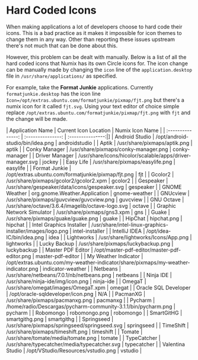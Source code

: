 Hard Coded Icons
================

When making applications a lot of developers choose to hard code their icons. This is a bad practice as it makes it impossible for icon themes to change them in any way. Other than reporting these issues upstream there's not much that can be done about this.

However, this problem can be dealt with manually. Below is a list of all the hard coded icons that Numix has its own Circle icons for. The icon change can be manually made by changing the ```icon``` line of the ```application.desktop``` file in ```/usr/share/applications/``` as specified.

For example, take the **Format Junkie** applications. Currently ```formatjunkie.desktop``` has the icon line ```Icon=/opt/extras.ubuntu.com/formatjunkie/pixmap/fjt.png``` but there's a numix icon for it called ```fjt.svg```. Using your text editor of choice simple replace ```/opt/extras.ubuntu.com/formatjunkie/pixmap/fjt.png``` with ```fjt``` and the change will be made.

| Application Name | Current Icon Location | Numix Icon Name |
| :---------------: | :---------------: | :---------------:|]
| Android Studio | /opt/android-studio/bin/idea.png | androidstudio |
| Aptik | /usr/share/pixmaps/aptik.png | aptik |
| Conky Manager | /usr/share/pixmaps/conky-manager.png | conky-manager |
| Driver Manager | /usr/share/icons/hicolor/scalable/apps/driver-manager.svg | jockey |
| Easy Life | /usr/share/pixmaps/easylife.png | easylife |
| Format Junkie | /opt/extras.ubuntu.com/formatjunkie/pixmap/fjt.png | fjt |
| Gcolor2 | /usr/share/pixmaps/gcolor2/gcolor2.xpm | gcolor2 |
| Gespeaker | /usr/share/gespeaker/data/icons/gespeaker.svg | gespeaker |
| GNOME Weather | org.gnome.Weather.Application | gnome-weather |
| GNUcview | /usr/share/pixmaps/guvcview/guvcview.png | guvcview |
| GNU Octave | /usr/share/octave/3.6.4/imagelib/octave-logo.svg | octave |
| Graphic Network Simulator | /usr/share/pixmaps/gns3.xpm | gns |
| Guake | /usr/share/pixmaps/guake/guake.png | guake |
| HipChat | hipchat.png | hipchat |
| Intel Graphics Installer | /usr/share/intel-linux-graphics-installer/images/logo.png | intel-installer |
| IntelliJ IDEA | /opt/idea-IC/bin/idea.png | idea |
| Lightworks | /usr/share/lightworks/Icons/App.png | lightworks |
| Lucky Backup | /usr/share/pixmaps/luckybackup.png | luckybackup |
| Master PDF Editor | /opt/master-pdf-editor/master-pdf-editor.png | master-pdf-editor |
| My Weather Indicator | /opt/extras.ubuntu.com/my-weather-indicator/share/pixmaps/my-weather-indicator.png | indicator-weather |
| Netbeans | /usr/share/netbeans/7.0.1/nb/netbeans.png | netbeans |
| Ninja IDE | /usr/share/ninja-ide/img/icon.png | ninja-ide |
| OmegaT | /usr/share/omegat/images/OmegaT.xpm | omegat |
| Oracle SQL Developer | /opt/oracle-sqldeveloper/icon.png | N/A |
| PacmanXG | /usr/share/pixmaps/pacmanxg.png | pacmanxg |
| Pycharm | /home/radio/Descargas/pycharm-community-3.1.1/bin/pycharm.png | pycharm |
| Robomongo | robomongo.png | robomongo |
| SmartGitHG | smartgithg.png | smartgithg |
| Springseed | /usr/share/pixmaps/springseed/springseed.svg | springseed |
| TimeShift | /usr/share/pixmaps/timeshift.png | timeshift |
| Tomate | /usr/share/tomate/media/tomate.png | tomate |
| TypeCatcher | /usr/share/typecatcher/media/typecatcher.svg | typecatcher |
| Valentina Studio | /opt/VStudio/Resources/vstudio.png | vstudio |
